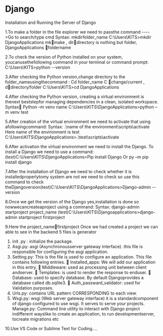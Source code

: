 # Django
Installation and Running the Server of Django

1.To make a folder in the file explorer we need to passthe command
---->Go to search/type cmd
Syntax: mkdirfolder_name
C:\Users\KITS>mkdir DjangoApplications
mkmake , dirdirectory is nothing but folder, DjangoApplications foldername

2.To check the version of Python installed on your system, youcanusethefollowing command in your terminal or command prompt:
C:\Users\KITS>python --version

3.After checking the Python version,change directory to the folder_nameusingthecommand :
Cd folder_name
C change/current , ddirectory/folder
C:\Users\KITS>cd DjangoApplications

4.After checking the Python version, creating a virtual environment is thenext beststepfor managing dependencies in a clean, isolated workspace. Syntax Python –m venv name
C:\Users\KITS\DjangoApplications>python –m venv test

5.After creation of the virtual environment we need to activate that using afollowingcommand:
Syntax: .\name of the environment\scripts\activate
Here name of the environment is test
C:\Users\KITS\DjangoApplications>.\test\scripts\activate

6.After activation the virtual environment we need to install the Django. To install a Django we need to use a command:
(test)C:\Users\KITS\DjangoApplications>Pip install Django
Or py –m pip install django

7.After the installation of Django we need to check whether it is installedproperlytomy system are not we need to check so use this command to check theDjangoversion(test)C:\Users\KITS\DjangoApplications>Django-admin --version

8.Once we get the version of the Django yes,installation is done so nowwecancreateaproject using a command:
Syntax: django-admin startproject project_name
(test)C:\Users\KITS\Djangoapplications>django-admin startproject firstproject

9.Here the project_namefirstproject
Once we had created a project we can able to see in the backend 5 files is generator
1. init .py : initialize the package.
2. Asgi.py: asgi (Asynchronousserver gateway interface). this file is responsible for configuring the asgi application.
3. Setting.py: This is the file is used to configure an application. This file contains following entries.
 Installed_apps: We will add our application in this entry.  Middleware: used as processing unit between client andserver.  Templates: is used to render the response to enduser.  Database: used to specify database. By default Djangoprovides a database called db.sqlite3.  Auth_passward_validator: used for Validation purposes.
4. Urls.py: contains URL pattern CORRESPONDING to each view.
5. Wsgi.py: wsgi (Web server gateway interface) it is a standardcomponent of django configured to use wsgi.
It serves to serve your projects. Manage.py: Command line utility to interact with Django project indifferent wayslike to create an application, to run developmentserver, tocreate migrations etc

10.Use VS Code or Sublime Text for Coding....
